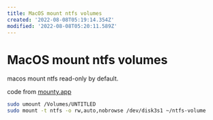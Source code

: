 ```yaml
---
title: MacOS mount ntfs volumes
created: '2022-08-08T05:19:14.354Z'
modified: '2022-08-08T05:20:11.589Z'
---
```


# MacOS mount ntfs volumes

macos mount ntfs read-only by default.

code from [mounty.app](https://mounty.app/)

```bash
sudo umount /Volumes/UNTITLED
sudo mount -t ntfs -o rw,auto,nobrowse /dev/disk3s1 ~/ntfs-volume
```
